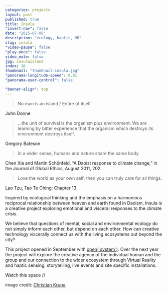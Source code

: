 ```yaml
---
categories: projects
layout: post
published: true
title: Insula
"invert-nav": false
date: "2015-07-08"
description: "ecology, haptic, VR"
slug: insula
"video-pause": false
"play-once": false
video_mute: false
jpg: insulaisland
index: 16
thumbnail: "thumbnail-insula.jpg"
"panorama-longitude-speed": 0.01
"panorama-user-control": false

"banner-align": top
---
```



> No man is an island / Entire of itself

John Donne

> ...the unit of survival is the organism plus environment. We are learning by bitter experience that the organism which destroys its environment destroys itself.

Gregory Bateson

> In a wider sense, humans and nature share the same body. 

Chen Xia and Martin Schönfeld, “A Daoist response to climate change,” in the Journal of Global Ethics, August 2011, 202

> Love the world as your own self; then you can truly care for all things.

Lao Tzu, Tao Te Ching: Chapter 13

Inspired by ecological thinking and the emphasis on a harmonious reciprocal relationship between heaven and earth found in Daoism, Insula is a creative project exploring emotional and visceral responses to the climate crisis. 

We believe that questions of mental, social and environmental ecology do not simply inform each other, but depend on each other. How can creative technology viscerally connect us with the living ecosystems out beyond the city?

This project opened in September with [open( system )](http://brightondigitalfestival.co.uk/event/open-system/). Over the next year the project will explore the creative agency of the individual human and the group and our connection to the wider ecosystem through Virtual Reality and haptic sensing, storytelling, live events and site specific installations.

Watch this space //

image credit: [Christian Krupa](https://vimeo.com/127835459)
